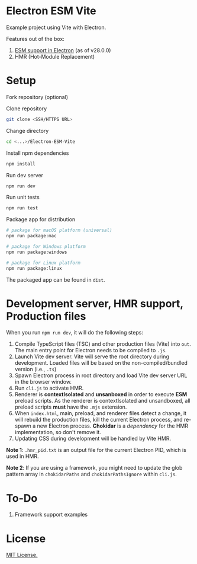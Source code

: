# Electron ESM Vite

Example project using Vite with Electron.

Features out of the box:

1. [ESM support in Electron](https://www.electronjs.org/docs/latest/tutorial/esm#summary-esm-support-matrix) (as of v28.0.0)
2. HMR (Hot-Module Replacement)

# Setup

Fork repository (optional)

Clone repository

```bash
git clone <SSH/HTTPS URL>
```

Change directory

```bash
cd <...>/Electron-ESM-Vite
```

Install npm dependencies

```bash
npm install
```

Run dev server

```bash
npm run dev
```

Run unit tests

```bash
npm run test
```

Package app for distribution

```bash
# package for macOS platform (universal)
npm run package:mac

# package for Windows platform
npm run package:windows

# package for Linux platform
npm run package:linux
```

The packaged app can be found in `dist`.

# Development server, HMR support, Production files

When you run `npm run dev`, it will do the following steps:

1. Compile TypeScript files (TSC) and other production files (Vite) into `out`. The main entry point for Electron needs to be compiled to `.js`.
2. Launch Vite dev server. Vite will serve the root directory during development. Loaded files will be based on the non-compiled/bundled version (i.e., `.ts`)
3. Spawn Electron process in root directory and load Vite dev server URL in the browser window.
4. Run `cli.js` to activate HMR.
5. Renderer is **contextIsolated** and **unsanboxed** in order to execute **ESM** preload scripts. As the renderer is contextIsolated and unsandboxed, all preload scripts **must** have the `.mjs` extension.
6. When `index.html`, main, preload, and renderer files detect a change, it will rebuild the production files, kill the current Electron process, and re-spawn a new Electron process. **Chokidar** is a *dependency* for the HMR implementation, so don't remove it.
7. Updating CSS during development will be handled by Vite HMR.

**Note 1**: `.hmr_pid.txt` is an output file for the current Electron PID, which is used in HMR.

**Note 2**: If you are using a framework, you might need to update the glob pattern array in `chokidarPaths` and `chokidarPathsIgnore` within `cli.js`. 

# To-Do

1. Framework support examples

# License

[MIT License.](https://github.com/alexwkleung/Electron-ESM-Vite/blob/main/LICENSE)
